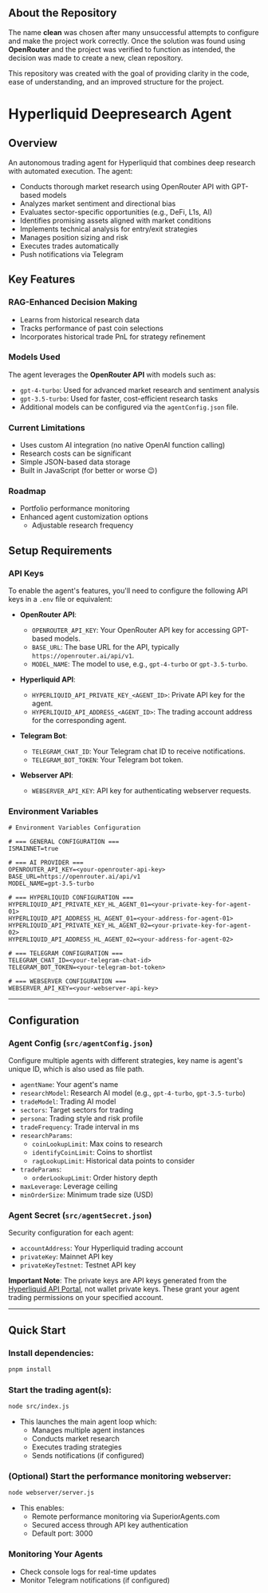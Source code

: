 ## About the Repository

The name **clean** was chosen after many unsuccessful attempts to configure and make the project work correctly. Once the solution was found using **OpenRouter** and the project was verified to function as intended, the decision was made to create a new, clean repository.

This repository was created with the goal of providing clarity in the code, ease of understanding, and an improved structure for the project.

# Hyperliquid Deepresearch Agent

## Overview

An autonomous trading agent for Hyperliquid that combines deep research with automated execution. The agent:

- Conducts thorough market research using OpenRouter API with GPT-based models
- Analyzes market sentiment and directional bias
- Evaluates sector-specific opportunities (e.g., DeFi, L1s, AI)
- Identifies promising assets aligned with market conditions
- Implements technical analysis for entry/exit strategies
- Manages position sizing and risk
- Executes trades automatically
- Push notifications via Telegram

## Key Features

### RAG-Enhanced Decision Making

- Learns from historical research data
- Tracks performance of past coin selections
- Incorporates historical trade PnL for strategy refinement

### Models Used
The agent leverages the **OpenRouter API** with models such as:
- `gpt-4-turbo`: Used for advanced market research and sentiment analysis
- `gpt-3.5-turbo`: Used for faster, cost-efficient research tasks
- Additional models can be configured via the `agentConfig.json` file.

### Current Limitations

- Uses custom AI integration (no native OpenAI function calling)
- Research costs can be significant
- Simple JSON-based data storage
- Built in JavaScript (for better or worse 😉)

### Roadmap

- Portfolio performance monitoring
- Enhanced agent customization options
  - Adjustable research frequency

## Setup Requirements

### API Keys

To enable the agent's features, you'll need to configure the following API keys in a `.env` file or equivalent:

- **OpenRouter API**:
  - `OPENROUTER_API_KEY`: Your OpenRouter API key for accessing GPT-based models.
  - `BASE_URL`: The base URL for the API, typically `https://openrouter.ai/api/v1`.
  - `MODEL_NAME`: The model to use, e.g., `gpt-4-turbo` or `gpt-3.5-turbo`.

- **Hyperliquid API**:
  - `HYPERLIQUID_API_PRIVATE_KEY_<AGENT_ID>`: Private API key for the agent.
  - `HYPERLIQUID_API_ADDRESS_<AGENT_ID>`: The trading account address for the corresponding agent.

- **Telegram Bot**:
  - `TELEGRAM_CHAT_ID`: Your Telegram chat ID to receive notifications.
  - `TELEGRAM_BOT_TOKEN`: Your Telegram bot token.

- **Webserver API**:
  - `WEBSERVER_API_KEY`: API key for authenticating webserver requests.

### Environment Variables

```env
# Environment Variables Configuration

# === GENERAL CONFIGURATION ===
ISMAINNET=true

# === AI PROVIDER ===
OPENROUTER_API_KEY=<your-openrouter-api-key>
BASE_URL=https://openrouter.ai/api/v1
MODEL_NAME=gpt-3.5-turbo

# === HYPERLIQUID CONFIGURATION ===
HYPERLIQUID_API_PRIVATE_KEY_HL_AGENT_01=<your-private-key-for-agent-01>
HYPERLIQUID_API_ADDRESS_HL_AGENT_01=<your-address-for-agent-01>
HYPERLIQUID_API_PRIVATE_KEY_HL_AGENT_02=<your-private-key-for-agent-02>
HYPERLIQUID_API_ADDRESS_HL_AGENT_02=<your-address-for-agent-02>

# === TELEGRAM CONFIGURATION ===
TELEGRAM_CHAT_ID=<your-telegram-chat-id>
TELEGRAM_BOT_TOKEN=<your-telegram-bot-token>

# === WEBSERVER CONFIGURATION ===
WEBSERVER_API_KEY=<your-webserver-api-key>
```

---

## Configuration

### Agent Config (`src/agentConfig.json`)

Configure multiple agents with different strategies, key name is agent's unique ID, which is also used as file path.

- `agentName`: Your agent's name
- `researchModel`: Research AI model (e.g., `gpt-4-turbo`, `gpt-3.5-turbo`)
- `tradeModel`: Trading AI model
- `sectors`: Target sectors for trading
- `persona`: Trading style and risk profile
- `tradeFrequency`: Trade interval in ms
- `researchParams`:
  - `coinLookupLimit`: Max coins to research
  - `identifyCoinLimit`: Coins to shortlist
  - `ragLookupLimit`: Historical data points to consider
- `tradeParams`:
  - `orderLookupLimit`: Order history depth
- `maxLeverage`: Leverage ceiling
- `minOrderSize`: Minimum trade size (USD)

### Agent Secret (`src/agentSecret.json`)

Security configuration for each agent:

- `accountAddress`: Your Hyperliquid trading account
- `privateKey`: Mainnet API key
- `privateKeyTestnet`: Testnet API key

**Important Note**: The private keys are API keys generated from the [Hyperliquid API Portal](https://app.hyperliquid.xyz/api), not wallet private keys. These grant your agent trading permissions on your specified account.

---

## Quick Start

### Install dependencies:

```bash
pnpm install
```

### Start the trading agent(s):

```bash
node src/index.js
```

- This launches the main agent loop which:
  - Manages multiple agent instances
  - Conducts market research
  - Executes trading strategies
  - Sends notifications (if configured)

### (Optional) Start the performance monitoring webserver:

```bash
node webserver/server.js
```

- This enables:
  - Remote performance monitoring via SuperiorAgents.com
  - Secured access through API key authentication
  - Default port: 3000

### Monitoring Your Agents

- Check console logs for real-time updates
- Monitor Telegram notifications (if configured)
